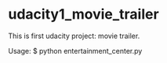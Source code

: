 # udacity1_movie_trailer
This is first udacity project: movie trailer.

Usage: $ python entertainment_center.py